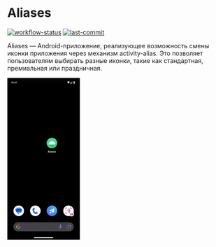 Aliases
=

[![workflow-status](https://img.shields.io/github/actions/workflow/status/michaelbel/android-template/ci.yml?style=for-the-badge&logo=github&labelColor=3F464F)](https://github.com/michaelbel/android-template/actions)
[![last-commit](https://img.shields.io/github/last-commit/michaelbel/android-template?style=for-the-badge&logo=github&labelColor=3F464F)](https://github.com/michaelbel/android-template/commits)

Aliases — Android-приложение, реализующее возможность смены иконки приложения через механизм activity-alias. Это позволяет пользователям выбирать разные иконки, такие как стандартная, премиальная или праздничная.

<img src=".github/pics/app.gif" alt="App Video" width="33%">
